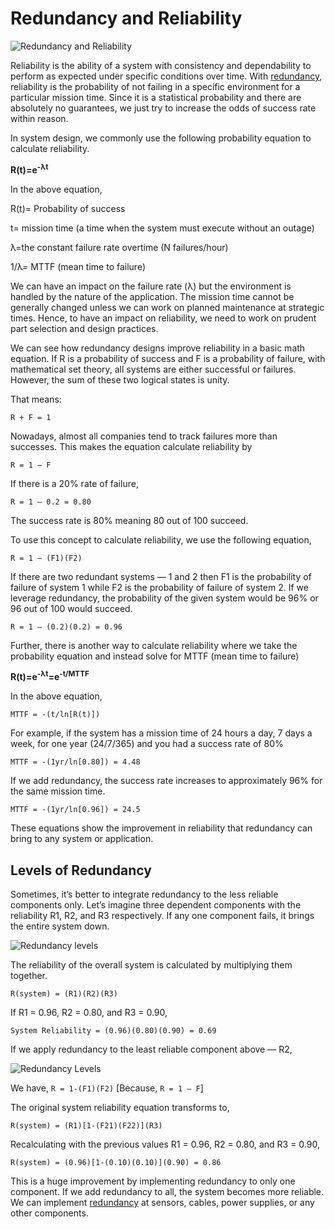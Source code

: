 # Redundancy and Reliability

![Redundancy and Reliability](https://miro.medium.com/v2/resize:fit:1100/format:webp/1*GMuww8w1MAxPRlyshEckWg.jpeg)

Reliability is the ability of a system with consistency and dependability to perform as expected under specific conditions over time. With [redundancy](https://github.com/pragyaasapkota/System-Design-Concepts/tree/master/Redundancy), reliability is the probability of not failing in a specific environment for a particular mission time. Since it is a statistical probability and there are absolutely no guarantees, we just try to increase the odds of success rate within reason.

In system design, we commonly use the following probability equation to calculate reliability.

**R(t)=e<sup>-λt</sup>**

In the above equation,

R(t)= Probability of success

t= mission time (a time when the system must execute without an outage)

λ=the constant failure rate overtime (N failures/hour)

1/λ= MTTF (mean time to failure)

We can have an impact on the failure rate (λ) but the environment is handled by the nature of the application. The mission time cannot be generally changed unless we can work on planned maintenance at strategic times. Hence, to have an impact on reliability, we need to work on prudent part selection and design practices.

We can see how redundancy designs improve reliability in a basic math equation. If R is a probability of success and F is a probability of failure, with mathematical set theory, all systems are either successful or failures. However, the sum of these two logical states is unity.

That means:

`R + F = 1`

Nowadays, almost all companies tend to track failures more than successes. This makes the equation calculate reliability by

`R = 1 — F`

If there is a 20% rate of failure,

`R = 1 — 0.2 = 0.80`

The success rate is 80% meaning 80 out of 100 succeed.

To use this concept to calculate reliability, we use the following equation,

`R = 1 — (F1)(F2)`

If there are two redundant systems — 1 and 2 then F1 is the probability of failure of system 1 while F2 is the probability of failure of system 2. If we leverage redundancy, the probability of the given system would be 96% or 96 out of 100 would succeed.

`R = 1 — (0.2)(0.2) = 0.96`

Further, there is another way to calculate reliability where we take the probability equation and instead solve for MTTF (mean time to failure)

**R(t)=e<sup>-λt</sup>=e<sup>-t/MTTF</sup>**

In the above equation,

`MTTF = -(t/ln[R(t)])`

For example, if the system has a mission time of 24 hours a day, 7 days a week, for one year (24/7/365) and you had a success rate of 80%

`MTTF = -(1yr/ln[0.80]) = 4.48`

If we add redundancy, the success rate increases to approximately 96% for the same mission time.

`MTTF = -(1yr/ln[0.96]) = 24.5`

These equations show the improvement in reliability that redundancy can bring to any system or application.

## Levels of Redundancy

Sometimes, it’s better to integrate redundancy to the less reliable components only. Let’s imagine three dependent components with the reliability R1, R2, and R3 respectively. If any one component fails, it brings the entire system down.

![Redundancy levels](https://miro.medium.com/v2/resize:fit:1100/format:webp/1*knneRPLyT2yqHSEJn-vjNA.png)

The reliability of the overall system is calculated by multiplying them together.

`R(system) = (R1)(R2)(R3)`

If R1 = 0.96, R2 = 0.80, and R3 = 0.90,

`System Reliability = (0.96)(0.80)(0.90) = 0.69`

If we apply redundancy to the least reliable component above — R2,

![Redundancy Levels](https://miro.medium.com/v2/resize:fit:1100/format:webp/1*HUsPZU9ZsXkAjG2RWEf6BQ.png)

We have, `R = 1-(F1)(F2)` [Because, `R = 1 — F`]

The original system reliability equation transforms to,

`R(system) = (R1)[1-(F21)(F22)](R3)`

Recalculating with the previous values R1 = 0.96, R2 = 0.80, and R3 = 0.90,

`R(system) = (0.96)[1-(0.10)(0.10)](0.90) = 0.86`

This is a huge improvement by implementing redundancy to only one component. If we add redundancy to all, the system becomes more reliable. We can implement [redundancy](https://github.com/pragyaasapkota/System-Design-Concepts/tree/master/Redundancy) at sensors, cables, power supplies, or any other components.
